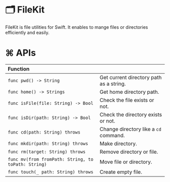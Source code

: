 # 🗂 FileKit

FileKit is file utilities for Swift.
It enables to mange files or directories efficiently and easily.

# ⌘ APIs

| Function | |
|:--|:--|
| `func pwd() -> String` | Get current directory path as a string.|
| `func home() -> Strings` | Get home directory path.|
| `func isFile(file: String) -> Bool` | Check the file exists or not. |
| `func isDir(path: String) -> Bool ` | Check the directory exists or not.|
| `func cd(path: String) throws`| Change directory like a `cd` command.|
| `func mkdir(path: String) throws` | Make directory. |
| `func rm(target: String) throws`| Remove directory or file. |
| `func mv(from fromPath: String, to toPath: String)`| Move file or directory.|
| `func touch(_ path: String) throws`| Create empty file. |
